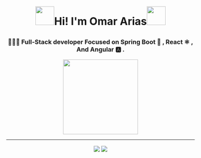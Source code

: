 # <p align="center"><img height="50" src="https://cdn3.emoji.gg/emojis/7180_pokestop.png">Hi! I'm Omar Arias<img height="50" src="https://cdn3.emoji.gg/emojis/7180_pokestop.png">
</p>

### <p align="center">👨🏽‍💻 Full-Stack developer Focused on Spring Boot 🍃 , React ⚛ , And Angular 🅰️ .</p>


<p align="center">
<img height=200 src="https://github-readme-stats.vercel.app/api/top-langs/?username=omar-arias-dev&layout=compact&theme=tokyonight"/>
</p>

<hr/>

<p align="center">
<a href="https://www.linkedin.com/in/omar-arias-dev" target="blank"><img align="center" src="https://img.shields.io/badge/Omar Arias Dev-0077B5?style=for-the-badge&logo=linkedin&logoColor=white" /></a>
<a href="mailto:omar.arias.dev@gmail.com" target="blank"><img align="center" src="https://img.shields.io/badge/omar.arias.dev-D14836?style=for-the-badge&logo=gmail&logoColor=white" /></a>
</p>
